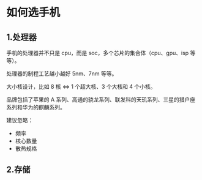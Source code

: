 # 如何选手机

## 1.处理器

手机的处理器并不只是 cpu，而是 soc，多个芯片的集合体（cpu、gpu、isp 等等）。

处理器的制程工艺越小越好 5nm、7nm 等等。

大小核设计，比如 8 核 <=> 1 个超大核、3 个大核和 4 个小核。

品牌包括了苹果的 A 系列、高通的骁龙系列、联发科的天玑系列、三星的猎户座系列和华为的麒麟系列。

建议忽略：

* 频率
* 核心数量
* 散热规格

## 2.存储









